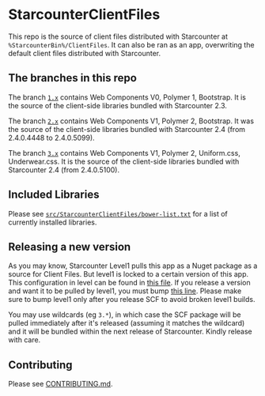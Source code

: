 # StarcounterClientFiles

This repo is the source of client files distributed with Starcounter at `%StarcounterBin%/ClientFiles`. It can also be ran as an app, overwriting the default client files distributed with Starcounter.

## The branches in this repo

The branch [`1.x`](https://github.com/Starcounter/StarcounterClientFiles/tree/1.x) contains Web Components V0, Polymer 1, Bootstrap. It is the source of the client-side libraries bundled with Starcounter 2.3.

The branch [`2.x`](https://github.com/Starcounter/StarcounterClientFiles/tree/2.x) contains Web Components V1, Polymer 2, Bootstrap. It was the source of the client-side libraries bundled with Starcounter 2.4 (from 2.4.0.4448 to 2.4.0.5099).

The branch [`3.x`](https://github.com/Starcounter/StarcounterClientFiles/tree/3.x) contains Web Components V1, Polymer 2, Uniform.css, Underwear.css. It is the source of the client-side libraries bundled with Starcounter 2.4 (from 2.4.0.5100).

## Included Libraries

Please see [`src/StarcounterClientFiles/bower-list.txt`](src/StarcounterClientFiles/bower-list.txt) for a list of currently installed libraries.

## Releasing a new version

As you may know, Starcounter Level1 pulls this app as a Nuget package as a source for Client Files. But level1 is locked to a certain version of this app. This configuration in level can be found in [this file](https://github.com/Starcounter/level1/blob/a706fcc9d41725bb528c86b6e5fc0053f5aca467/src/BuildSystem/ClientFiles/ClientFiles.csproj). If you release a version and want it to be pulled by level1, you must bump [this line](https://github.com/Starcounter/level1/blob/a706fcc9d41725bb528c86b6e5fc0053f5aca467/src/BuildSystem/ClientFiles/ClientFiles.csproj#L9). Please make sure to bump level1 only after you release SCF to avoid broken level1 builds.

You may use wildcards (eg `3.*`), in which case the SCF package will be pulled immediately after it's released (assuming it matches the wildcard) and it will be bundled within the next release of Starcounter. Kindly release with care.

## Contributing

Please see [CONTRIBUTING.md](CONTRIBUTING.md).
